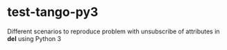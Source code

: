 # test-tango-py3
Different scenarios to reproduce problem with unsubscribe of attributes in __del__ using Python 3
